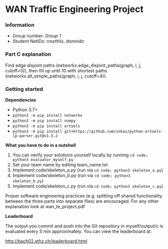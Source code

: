 # WAN Traffic Engineering Project

### Information

* Group number: *Group 1*
* Student NetIDs: *rroethlis*, *dominibr*

### Part C explanation

Find edge disjoint paths (networkx.edge_disjoint_paths(graph, i, j, cutoff=5)), then fill up until 10 with shortest paths (networkx.all_simple_paths(graph, i, j, cutoff=4)).

### Getting started

**Dependencies**

* Python 3.7+
* `python3 -m pip install networkx`
* `python3 -m pip install numpy`
* `python3 -m pip install ortools`
* `python3 -m pip install git+https://github.com/snkas/python-ortools-lp-parser.git@v1.5.2`

**What you have to do in a nutshell**

1. You can verify your solutions yourself locally by running `cd code; python3 evaluator_myself.py`
2. Set your team name by editing team_name.txt
3. Implement code/skeleton_a.py (run via `cd code; python3 skeleton_a.py`)
4. Implement code/skeleton_b.py (run via `cd code; python3 skeleton_b.py`)
5. Implement code/skeleton_c.py (run via `cd code; python3 skeleton_c.py`)

Proper software engineering practices (e.g. splitting off shared functionality between the three parts into separate files) are encouraged. For any other explanation look at wan_te_project.pdf

**Leaderboard**

The output you commit and push into the Git repository in myself/output/c is evaluated every 5 min approximately. You can view the leaderboard at:

http://bach02.ethz.ch/leaderboard.html
